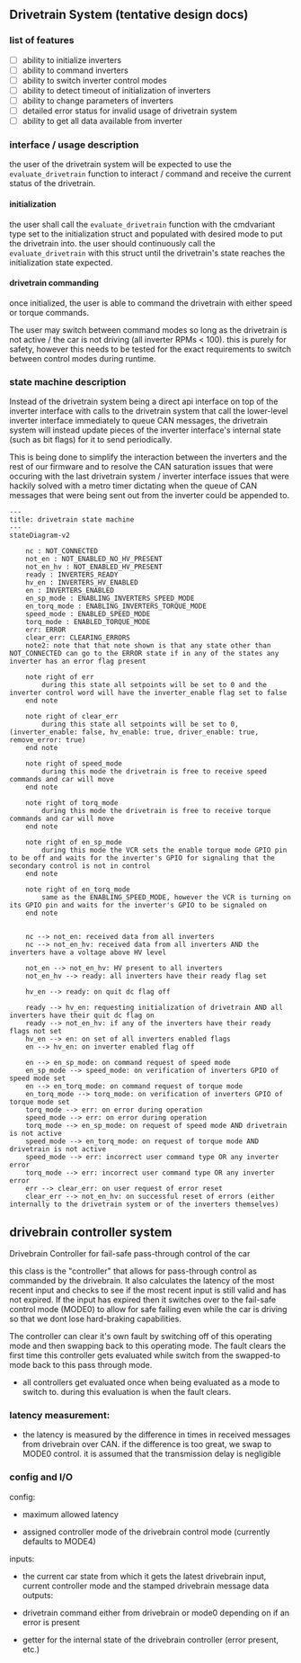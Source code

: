 
## Drivetrain System (tentative design docs)

### list of features

- [ ] ability to initialize inverters 
- [ ] ability to command inverters 
- [ ] ability to switch inverter control modes
- [ ] ability to detect timeout of initialization of inverters
- [ ] ability to change parameters of inverters
- [ ] detailed error status for invalid usage of drivetrain system
- [ ] ability to get all data available from inverter

### interface / usage description

the user of the drivetrain system will be expected to use the `evaluate_drivetrain` function to interact / command and receive the current status of the drivetrain. 

#### initialization
the user shall call the `evaluate_drivetrain` function with the cmdvariant type set to the initialization struct and populated with desired mode to put the drivetrain into. the user should continuously call the `evaluate_drivetrain` with this struct until the drivetrain's state reaches the initialization state expected.

#### drivetrain commanding

once initialized, the user is able to command the drivetrain with either speed or torque commands. 

The user may switch between command modes so long as the drivetrain is not active / the car is not driving (all inverter RPMs < 100). this is purely for safety, however this needs to be tested for the exact requirements to switch between control modes during runtime.

### state machine description

Instead of the drivetrain system being a direct api interface on top of the inverter interface with calls to the drivetrain system that call the lower-level inverter interface immediately to queue CAN messages, the drivetrain system will instead update pieces of the inverter interface's internal state (such as bit flags) for it to send periodically.

This is being done to simplify the interaction between the inverters and the rest of our firmware and to resolve the CAN saturation issues that were occuring with the last drivetrain system / inverter interface issues that were hackily solved with a metro timer dictating when the queue of CAN messages that were being sent out from the inverter could be appended to.


```
---
title: drivetrain state machine
---
stateDiagram-v2

    nc : NOT_CONNECTED 
    not_en : NOT_ENABLED_NO_HV_PRESENT
    not_en_hv : NOT_ENABLED_HV_PRESENT
    ready : INVERTERS_READY 
    hv_en : INVERTERS_HV_ENABLED
    en : INVERTERS_ENABLED
    en_sp_mode : ENABLING_INVERTERS_SPEED_MODE
    en_torq_mode : ENABLING_INVERTERS_TORQUE_MODE
    speed_mode : ENABLED_SPEED_MODE
    torq_mode : ENABLED_TORQUE_MODE
    err: ERROR
    clear_err: CLEARING_ERRORS
    note2: note that that note shown is that any state other than NOT_CONNECTED can go to the ERROR state if in any of the states any inverter has an error flag present
    
    note right of err
        during this state all setpoints will be set to 0 and the inverter control word will have the inverter_enable flag set to false
    end note

    note right of clear_err
        during this state all setpoints will be set to 0, (inverter_enable: false, hv_enable: true, driver_enable: true, remove_error: true)
    end note

    note right of speed_mode
        during this mode the drivetrain is free to receive speed commands and car will move
    end note

    note right of torq_mode
        during this mode the drivetrain is free to receive torque commands and car will move
    end note

    note right of en_sp_mode
        during this mode the VCR sets the enable torque mode GPIO pin to be off and waits for the inverter's GPIO for signaling that the secondary control is not in control 
    end note

    note right of en_torq_mode
        same as the ENABLING_SPEED_MODE, however the VCR is turning on its GPIO pin and waits for the inverter's GPIO to be signaled on
    end note

    
    nc --> not_en: received data from all inverters
    nc --> not_en_hv: received data from all inverters AND the inverters have a voltage above HV level
    
    not_en --> not_en_hv: HV present to all inverters
    not_en_hv --> ready: all inverters have their ready flag set

    hv_en --> ready: on quit dc flag off

    ready --> hv_en: requesting initialization of drivetrain AND all inverters have their quit dc flag on
    ready --> not_en_hv: if any of the inverters have their ready flags not set
    hv_en --> en: on set of all inverters enabled flags
    en --> hv_en: on inverter enabled flag off

    en --> en_sp_mode: on command request of speed mode
    en_sp_mode --> speed_mode: on verification of inverters GPIO of speed mode set
    en --> en_torq_mode: on command request of torque mode    
    en_torq_mode --> torq_mode: on verification of inverters GPIO of torque mode set
    torq_mode --> err: on error during operation
    speed_mode --> err: on error during operation
    torq_mode --> en_sp_mode: on request of speed mode AND drivetrain is not active
    speed_mode --> en_torq_mode: on request of torque mode AND drivetrain is not active
    speed_mode --> err: incorrect user command type OR any inverter error
    torq_mode --> err: incorrect user command type OR any inverter error
    err --> clear_err: on user request of error reset 
    clear_err --> not_en_hv: on successful reset of errors (either internally to the drivetrain system or of the inverters themselves)
```

## drivebrain controller system

Drivebrain Controller for fail-safe pass-through control of the car
  
this class is the "controller" that allows for pass-through control as commanded by the drivebrain. It also calculates the latency of the most recent input and checks to see if the most recent input is still valid and has not expired. If the input has expired then it switches over to the fail-safe control mode (MODE0) to allow for safe failing even while the car is driving so that we dont lose hard-braking capabilities.

The controller can clear it's own fault by switching off of this operating mode and then swapping back to this operating mode. The fault clears the first time this controller gets evaluated while switch from the swapped-to mode back to this pass through mode. 

- all controllers get evaluated once when being evaluated as a mode to switch to. during this evaluation is when the fault clears.

### latency measurement:
- the latency is measured by the difference in times in received messages from drivebrain over CAN. if the difference is too great, we swap to MODE0 control. it is assumed that the transmission delay is negligible

### config and I/O
config: 

- maximum allowed latency 

- assigned controller mode of the drivebrain control mode (currently defaults to MODE4)

inputs:

- the current car state from which it gets the latest drivebrain input, current controller mode and the stamped drivebrain message data
outputs:

- drivetrain command either from drivebrain or mode0 depending on if an error is present

- getter for the internal state of the drivebrain controller (error present, etc.)